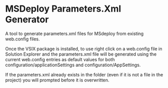 # MSDeploy Parameters.Xml Generator
A tool to generate parameters.xml files for MSdeploy from existing web.config files.

Once the VSIX package is installed, to use right click on a web.config file in Solution Explorer and the parameters.xml file will be generated using the current web.config entries as default values for both configuration/applicationSettings and configuration/AppSettings.

If the parameters.xml already exists in the folder (even if it is not a file in the project) you will prompted before it is overwritten.
